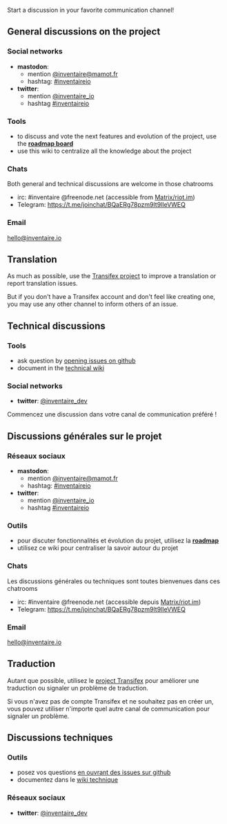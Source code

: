 <!-- LANG:EN, title="Communication channels"-->

Start a discussion in your favorite communication channel!

## General discussions on the project
### Social networks
* **mastodon**:
  * mention [@inventaire@mamot.fr](https://mamot.fr/@inventaire)
  * hashtag: [#inventaireio](https://mamot.fr/tags/inventaireio)
* **twitter**:
  * mention [@inventaire_io](http://twitter.com/inventaire_io)
  * hashtag [#inventaireio](https://twitter.com/search?q=%23inventaireio)

### Tools
* to discuss and vote the next features and evolution of the project, use the **[roadmap board](http://roadmap.inventaire.io)**
* use this wiki to centralize all the knowledge about the project

### Chats
Both general and technical discussions are welcome in those chatrooms
* irc: #inventaire @freenode.net (accessible from [Matrix/riot.im](https://riot.im/app/#/room/#freenode_#inventaire:matrix.org))
* Telegram: https://t.me/joinchat/BQaERg78pzm9lt9lIeVWEQ

### Email
hello@inventaire.io

## Translation
As much as possible, use the [Transifex project](https://www.transifex.com/inventaire/inventaire/) to improve a translation or report translation issues. 

But if you don't have a Transifex account and don't feel like creating one, you may use any other channel to inform others of an issue.

## Technical discussions

### Tools
* ask question by [opening issues on github](https://github.com/inventaire/inventaire/issues)
* document in the [technical wiki](https://github.com/inventaire/inventaire/wiki)

### Social networks
* **twitter**: [@inventaire_dev](http://twitter.com/inventaire_dev)


<!-- LANG:FR, title="Canaux de communication"-->
 
Commencez une discussion dans votre canal de communication préféré !

## Discussions générales sur le projet
### Réseaux sociaux
* **mastodon**:
  * mention [@inventaire@mamot.fr](https://mamot.fr/@inventaire)
  * hashtag: [#inventaireio](https://mamot.fr/tags/inventaireio)
* **twitter**:
  * mention [@inventaire_io](http://twitter.com/inventaire_io)
  * hashtag [#inventaireio](https://twitter.com/search?q=%23inventaireio)

### Outils
* pour discuter fonctionnalités et évolution du projet, utilisez la **[roadmap](http://roadmap.inventaire.io)**
* utilisez ce wiki pour centraliser la savoir autour du projet

### Chats
Les discussions générales ou techniques sont toutes bienvenues dans ces chatrooms
* irc: #inventaire @freenode.net (accessible depuis [Matrix/riot.im](https://riot.im/app/#/room/#freenode_#inventaire:matrix.org))
* Telegram: https://t.me/joinchat/BQaERg78pzm9lt9lIeVWEQ

### Email
hello@inventaire.io

## Traduction
Autant que possible, utilisez le [project Transifex](https://www.transifex.com/inventaire/inventaire/) pour améliorer une traduction ou signaler un problème de traduction. 

Si vous n'avez pas de compte Transifex et ne souhaitez pas en créer un, vous pouvez utiliser n'importe quel autre canal de communication pour signaler un problème.

## Discussions techniques

### Outils
* posez vos questions [en ouvrant des issues sur github](https://github.com/inventaire/inventaire/issues)
* documentez dans le [wiki technique](https://github.com/inventaire/inventaire/wiki)

### Réseaux sociaux
* **twitter**: [@inventaire_dev](http://twitter.com/inventaire_dev)
